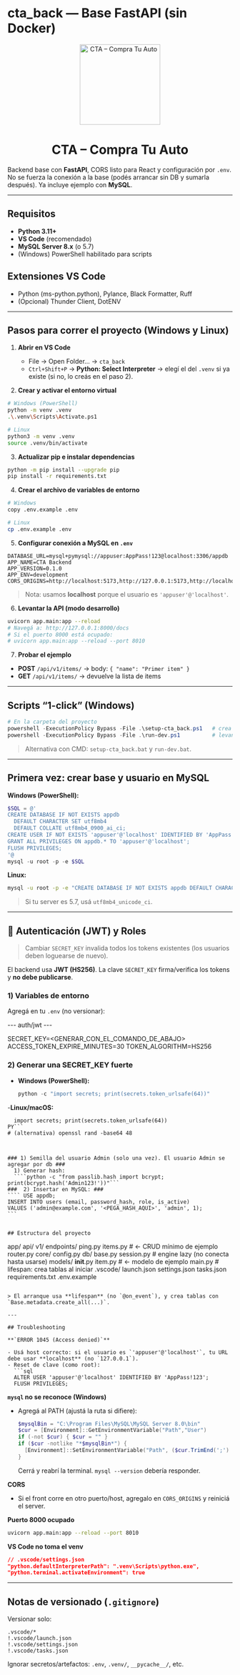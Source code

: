 # cta_back — Base FastAPI (sin Docker)

<p align="center">
  <img src="assets/logo.png" alt="CTA – Compra Tu Auto" width="180" />
</p>
<h1 align="center">CTA – Compra Tu Auto</h1>

Backend base con **FastAPI**, CORS listo para React y configuración por `.env`.
No se fuerza la conexión a la base (podés arrancar sin DB y sumarla después). Ya incluye ejemplo con **MySQL**.

---

## Requisitos

- **Python 3.11+**
- **VS Code** (recomendado)
- **MySQL Server 8.x** (o 5.7)
- (Windows) PowerShell habilitado para scripts

## Extensiones VS Code

- Python (ms-python.python), Pylance, Black Formatter, Ruff
- (Opcional) Thunder Client, DotENV

---

## Pasos para correr el proyecto (Windows y Linux)

1. **Abrir en VS Code**

   - File → Open Folder… → `cta_back`
   - `Ctrl+Shift+P` → **Python: Select Interpreter** → elegí el del `.venv` si ya existe (si no, lo creás en el paso 2).

2. **Crear y activar el entorno virtual**

```bash
# Windows (PowerShell)
python -m venv .venv
.\.venv\Scripts\Activate.ps1

# Linux
python3 -m venv .venv
source .venv/bin/activate
```

3. **Actualizar pip e instalar dependencias**

```bash
python -m pip install --upgrade pip
pip install -r requirements.txt
```

4. **Crear el archivo de variables de entorno**

```bash
# Windows
copy .env.example .env

# Linux
cp .env.example .env
```

5. **Configurar conexión a MySQL en `.env`**

```
DATABASE_URL=mysql+pymysql://appuser:AppPass!123@localhost:3306/appdb
APP_NAME=CTA Backend
APP_VERSION=0.1.0
APP_ENV=development
CORS_ORIGINS=http://localhost:5173,http://127.0.0.1:5173,http://localhost:3000,http://127.0.0.1:3000
```

> Nota: usamos **localhost** porque el usuario es `'appuser'@'localhost'`.

6. **Levantar la API (modo desarrollo)**

```bash
uvicorn app.main:app --reload
# Navegá a: http://127.0.0.1:8000/docs
# Si el puerto 8000 está ocupado:
# uvicorn app.main:app --reload --port 8010
```

7. **Probar el ejemplo**

- **POST** `/api/v1/items/` → body: `{ "name": "Primer item" }`
- **GET** `/api/v1/items/` → devuelve la lista de items

---

## Scripts “1-click” (Windows)

```powershell
# En la carpeta del proyecto
powershell -ExecutionPolicy Bypass -File .\setup-cta_back.ps1   # crea .venv, instala deps, copia .env
powershell -ExecutionPolicy Bypass -File .\run-dev.ps1          # levanta la API
```

> Alternativa con CMD: `setup-cta_back.bat` y `run-dev.bat`.

---

## Primera vez: crear base y usuario en MySQL

**Windows (PowerShell):**

```powershell
$SQL = @'
CREATE DATABASE IF NOT EXISTS appdb
  DEFAULT CHARACTER SET utf8mb4
  DEFAULT COLLATE utf8mb4_0900_ai_ci;
CREATE USER IF NOT EXISTS 'appuser'@'localhost' IDENTIFIED BY 'AppPass!123';
GRANT ALL PRIVILEGES ON appdb.* TO 'appuser'@'localhost';
FLUSH PRIVILEGES;
'@
mysql -u root -p -e $SQL
```

**Linux:**

```bash
mysql -u root -p -e "CREATE DATABASE IF NOT EXISTS appdb DEFAULT CHARACTER SET utf8mb4 DEFAULT COLLATE utf8mb4_0900_ai_ci; CREATE USER IF NOT EXISTS 'appuser'@'localhost' IDENTIFIED BY 'AppPass!123'; GRANT ALL PRIVILEGES ON appdb.* TO 'appuser'@'localhost'; FLUSH PRIVILEGES;"
```

> Si tu server es 5.7, usá `utf8mb4_unicode_ci`.

---

## 🔐 Autenticación (JWT) y Roles

> Cambiar `SECRET_KEY` invalida todos los tokens existentes (los usuarios deben loguearse de nuevo).

El backend usa **JWT (HS256)**. La clave `SECRET_KEY` firma/verifica los tokens y **no debe publicarse**.

### 1) Variables de entorno

Agregá en tu `.env` (no versionar):

--- auth/jwt ---

SECRET_KEY=<GENERAR_CON_EL_COMANDO_DE_ABAJO>
ACCESS_TOKEN_EXPIRE_MINUTES=30
TOKEN_ALGORITHM=HS256

### 2) Generar una SECRET_KEY fuerte

- **Windows (PowerShell):**
  ```powershell
  python -c "import secrets; print(secrets.token_urlsafe(64))"
  ```

-**Linux/macOS:**

`````python3 - <<'PY'
  import secrets; print(secrets.token_urlsafe(64))
PY```
# (alternativa) openssl rand -base64 48



### 1) Semilla del usuario Admin (solo una vez). El usuario Admin se agregar por db ###
  1) Generar hash:
  ````python -c "from passlib.hash import bcrypt; print(bcrypt.hash('Admin123!'))"```
###  2) Insertar en MySQL: ###
```` USE appdb;
INSERT INTO users (email, password_hash, role, is_active)
VALUES ('admin@example.com', '<PEGA_HASH_AQUI>', 'admin', 1);
```


## Estructura del proyecto

`````

app/
api/
v1/
endpoints/
ping.py
items.py # ← CRUD mínimo de ejemplo
router.py
core/
config.py
db/
base.py
session.py # engine lazy (no conecta hasta usarse)
models/
**init**.py
item.py # ← modelo de ejemplo
main.py # lifespan: crea tablas al iniciar
.vscode/
launch.json
settings.json
tasks.json
requirements.txt
.env.example

````

> El arranque usa **lifespan** (no `@on_event`), y crea tablas con `Base.metadata.create_all(...)`.

---

## Troubleshooting

**`ERROR 1045 (Access denied)`**

- Usá host correcto: si el usuario es `'appuser'@'localhost'`, tu URL debe usar **localhost** (no `127.0.0.1`).
- Reset de clave (como root):
  ```sql
  ALTER USER 'appuser'@'localhost' IDENTIFIED BY 'AppPass!123';
  FLUSH PRIVILEGES;
````

**`mysql` no se reconoce (Windows)**

- Agregá al PATH (ajustá la ruta si difiere):
  ```powershell
  $mysqlBin = "C:\Program Files\MySQL\MySQL Server 8.0\bin"
  $cur = [Environment]::GetEnvironmentVariable("Path","User")
  if (-not $cur) { $cur = "" }
  if ($cur -notlike "*$mysqlBin*") {
    [Environment]::SetEnvironmentVariable("Path", ($cur.TrimEnd(';') + ";" + $mysqlBin), "User")
  }
  ```
  Cerrá y reabrí la terminal. `mysql --version` debería responder.

**CORS**

- Si el front corre en otro puerto/host, agregalo en `CORS_ORIGINS` y reiniciá el server.

**Puerto 8000 ocupado**

```bash
uvicorn app.main:app --reload --port 8010
```

**VS Code no toma el venv**

```json
// .vscode/settings.json
"python.defaultInterpreterPath": ".venv\Scripts\python.exe",
"python.terminal.activateEnvironment": true
```

---

## Notas de versionado (`.gitignore`)

Versionar solo:

```
.vscode/*
!.vscode/launch.json
!.vscode/settings.json
!.vscode/tasks.json
```

Ignorar secretos/artefactos: `.env`, `.venv/`, `__pycache__/`, etc.
